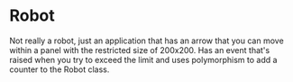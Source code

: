 # Robot

Not really a robot, just an application that has an arrow that you can move within a panel with the restricted size of 200x200. Has an event that's raised when you try to exceed the limit and uses polymorphism to add a counter to the Robot class.
